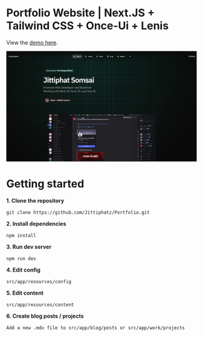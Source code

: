 # **Portfolio Website | Next.JS + Tailwind CSS + Once-Ui + Lenis**

View the [demo here](https://portfolio.jittiphat.space).

![Portfolio](public/images/cover.png)


# **Getting started**

**1. Clone the repository**
```
git clone https://github.com/Jittiphatz/Portfolio.git
```

**2. Install dependencies**
```
npm install
```

**3. Run dev server**
```
npm run dev
```

**4. Edit config**
```
src/app/resources/config
```

**5. Edit content**
```
src/app/resources/content
```

**6. Create blog posts / projects**
```
Add a new .mdx file to src/app/blog/posts or src/app/work/projects
```